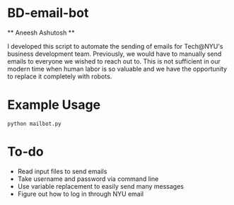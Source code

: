 # BD-email-bot

** Aneesh Ashutosh **

I developed this script to automate the sending of emails for Tech@NYU's business development team. Previously, we would have to manually send emails to everyone we wished to reach out to. This is not sufficient in our modern time when human labor is so valuable and we have the opportunity to replace it completely with robots.

# Example Usage

`python mailbot.py`

# To-do
- Read input files to send emails
- Take username and password via command line
- Use variable replacement to easily send many messages
- Figure out how to log in through NYU email
